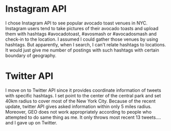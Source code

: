 # Instagram API
I chose Instagram API to see popular avocado toast venues in NYC. Instagram users tend to take pictures of their avocado toasts and upload them with hashtags #avocadotoast, #avosmash or #avocadosmash and check-in to the location. I assumed I could gather those venues by using hashtags. But apparently, when I search, I can't relate hashtags to locations. It would just give me number of postings with such hashtags with certain boundary of geography.

# Twitter API
I move on to Twitter API since it provides coordinate information of tweets with specific hashtags. I set point to the center of the central park and set 40km radius to cover most of the New York City. Because of the recent update, twitter API gives asked information within only 5 miles radius. Moreover, GEO does not work appropriately according to people who attempted to do same thing as me.
It only throws most recent 13 tweets.... and I gave up on Twitter.
